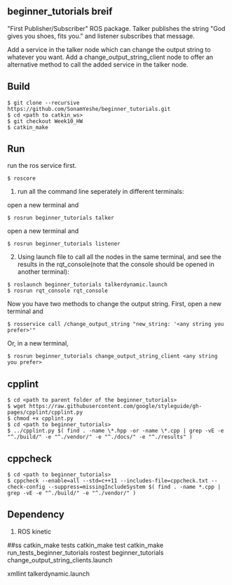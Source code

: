 ## beginner_tutorials breif
"First Publisher/Subscriber" ROS package. Talker publishes the string "God gives you shoes, fits you." and listener subscribes that message. 

Add a service in the talker node which can change the output string to whatever you want. Add a change_output_string_client node to offer an alternative method to call the added service in the talker node.

## Build
```
$ git clone --recursive https://github.com/SonamYeshe/beginner_tutorials.git
$ cd <path to catkin_ws>
$ git checkout Week10_HW
$ catkin_make
```

## Run
run the ros service first.
```
$ roscore
```

1. run all the command line seperately in different terminals:

open a new terminal and 
```
$ rosrun beginner_tutorials talker 
```
open a new terminal and 
```
$ rosrun beginner_tutorials listener
```

2. Using launch file to call all the nodes in the same terminal, and see the results in the rqt_console(note that the console should be opened in another terminal):

```
$ roslaunch beginner_tutorials talkerdynamic.launch
$ rosrun rqt_console rqt_console
```

Now you have two methods to change the output string. First, open a new terminal and
```
$ rosservice call /change_output_string "new_string: '<any string you prefer>'"
```
Or, in a new terminal,
```
$ rosrun beginner_tutorials change_output_string_client <any string you prefer>
```
## cpplint
```
$ cd <path to parent folder of the beginner_tutorials>
$ wget https://raw.githubusercontent.com/google/styleguide/gh-pages/cpplint/cpplint.py
$ chmod +x cpplint.py
$ cd <path to beginner_tutorials>
$ ../cpplint.py $( find . -name \*.hpp -or -name \*.cpp | grep -vE -e "^./build/" -e "^./vendor/" -e "^./docs/" -e "^./results" )
```

## cppcheck
```
$ cd <path to beginner_tutorials>
$ cppcheck --enable=all --std=c++11 --includes-file=cppcheck.txt --check-config --suppress=missingIncludeSystem $( find . -name *.cpp | grep -vE -e "^./build/" -e "^./vendor/" )
```


## Dependency

1. ROS kinetic

##ss
catkin_make tests
catkin_make test
catkin_make run_tests_beginner_tutorials
rostest beginner_tutorials change_output_string_clients.launch

xmllint talkerdynamic.launch
